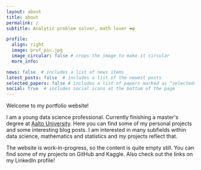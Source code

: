 ```yaml
---
layout: about
title: about
permalink: /
subtitle: Analytic problem solver, math lover ❤️φ

profile:
  align: right
  image: prof_pic.jpg
  image_circular: false # crops the image to make it circular
  more_info:

news: false  # includes a list of news items
latest_posts: false  # includes a list of the newest posts
selected_papers: false # includes a list of papers marked as "selected={true}"
social: true  # includes social icons at the bottom of the page
---
```


Welcome to my portfolio website!

I am a young data science professional. Currently finishing a master's degree at [Aalto University](https://www.aalto.fi/en). Here you can find some of my personal projects and some interesting blog posts. I am interested in many subfields within data science, mathematics and statistics and my projects reflect that.

The website is work-in-progress, so the content is quite empty still. You can find some of my projects on GitHub and Kaggle. Also check out the links on my LinkedIn profile!